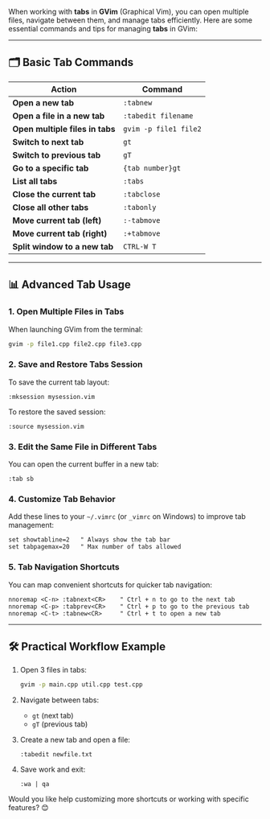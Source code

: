 When working with **tabs** in **GVim** (Graphical Vim), you can open multiple files, navigate between them, and manage tabs efficiently. Here are some essential commands and tips for managing **tabs** in GVim:

---

## 🗂️ **Basic Tab Commands**

|Action|Command|
|---|---|
|**Open a new tab**|`:tabnew`|
|**Open a file in a new tab**|`:tabedit filename`|
|**Open multiple files in tabs**|`gvim -p file1 file2`|
|**Switch to next tab**|`gt`|
|**Switch to previous tab**|`gT`|
|**Go to a specific tab**|`{tab number}gt`|
|**List all tabs**|`:tabs`|
|**Close the current tab**|`:tabclose`|
|**Close all other tabs**|`:tabonly`|
|**Move current tab (left)**|`:-tabmove`|
|**Move current tab (right)**|`:+tabmove`|
|**Split window to a new tab**|`CTRL-W T`|

---

## 📊 **Advanced Tab Usage**

### 1. **Open Multiple Files in Tabs**

When launching GVim from the terminal:

```bash
gvim -p file1.cpp file2.cpp file3.cpp
```

### 2. **Save and Restore Tabs Session**

To save the current tab layout:

```vim
:mksession mysession.vim
```

To restore the saved session:

```vim
:source mysession.vim
```

### 3. **Edit the Same File in Different Tabs**

You can open the current buffer in a new tab:

```vim
:tab sb
```

### 4. **Customize Tab Behavior**

Add these lines to your `~/.vimrc` (or `_vimrc` on Windows) to improve tab management:

```vim
set showtabline=2   " Always show the tab bar
set tabpagemax=20   " Max number of tabs allowed
```

### 5. **Tab Navigation Shortcuts**

You can map convenient shortcuts for quicker tab navigation:

```vim
nnoremap <C-n> :tabnext<CR>    " Ctrl + n to go to the next tab
nnoremap <C-p> :tabprev<CR>    " Ctrl + p to go to the previous tab
nnoremap <C-t> :tabnew<CR>     " Ctrl + t to open a new tab
```

---

## 🛠️ **Practical Workflow Example**

1. Open 3 files in tabs:
    
    ```bash
    gvim -p main.cpp util.cpp test.cpp
    ```
    
2. Navigate between tabs:
    - `gt` (next tab)
    - `gT` (previous tab)
3. Create a new tab and open a file:
    
    ```vim
    :tabedit newfile.txt
    ```
    
4. Save work and exit:
    
    ```vim
    :wa | qa
    ```
    

Would you like help customizing more shortcuts or working with specific features? 😊